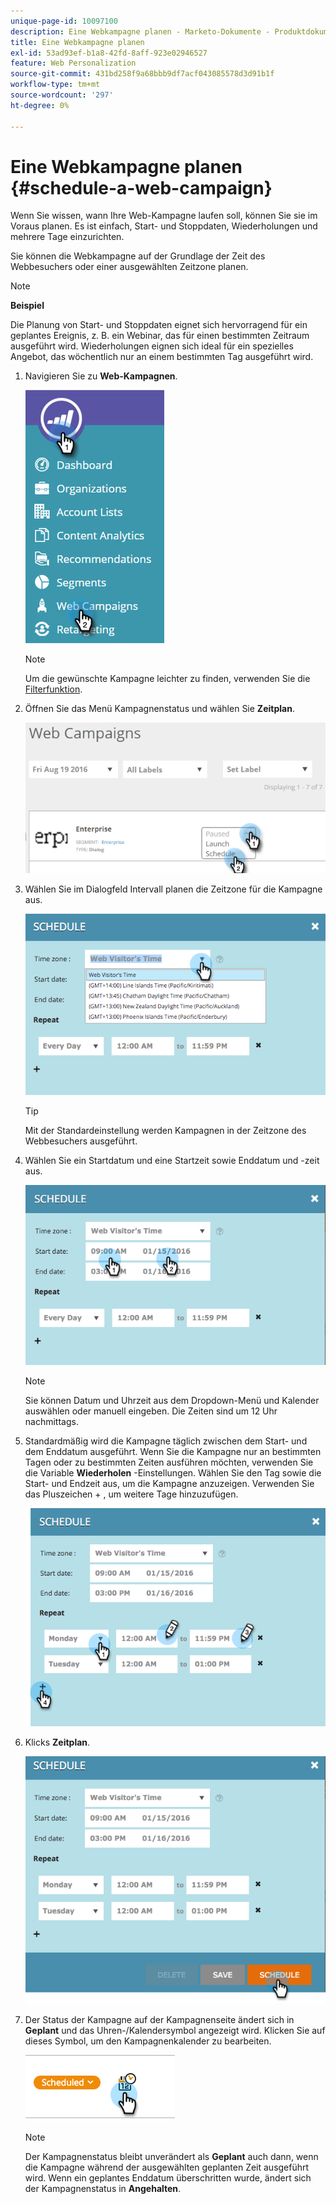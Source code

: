 ```yaml
---
unique-page-id: 10097100
description: Eine Webkampagne planen - Marketo-Dokumente - Produktdokumentation
title: Eine Webkampagne planen
exl-id: 53ad93ef-b1a8-42fd-8aff-923e02946527
feature: Web Personalization
source-git-commit: 431bd258f9a68bbb9df7acf043085578d3d91b1f
workflow-type: tm+mt
source-wordcount: '297'
ht-degree: 0%

---
```


# Eine Webkampagne planen {#schedule-a-web-campaign}

Wenn Sie wissen, wann Ihre Web-Kampagne laufen soll, können Sie sie im Voraus planen. Es ist einfach, Start- und Stoppdaten, Wiederholungen und mehrere Tage einzurichten.

Sie können die Webkampagne auf der Grundlage der Zeit des Webbesuchers oder einer ausgewählten Zeitzone planen.

>[!NOTE]
>
>**Beispiel**
>
>Die Planung von Start- und Stoppdaten eignet sich hervorragend für ein geplantes Ereignis, z. B. ein Webinar, das für einen bestimmten Zeitraum ausgeführt wird. Wiederholungen eignen sich ideal für ein spezielles Angebot, das wöchentlich nur an einem bestimmten Tag ausgeführt wird.

1. Navigieren Sie zu **Web-Kampagnen**.

   ![](assets/image2016-8-18-16-3a38-3a47.png)

   >[!NOTE]
   >
   >Um die gewünschte Kampagne leichter zu finden, verwenden Sie die [Filterfunktion](/help/marketo/product-docs/web-personalization/working-with-web-campaigns/filter-web-campaigns.md).

1. Öffnen Sie das Menü Kampagnenstatus und wählen Sie **Zeitplan**.

   ![](assets/image2016-8-18-16-3a41-3a45.png)

1. Wählen Sie im Dialogfeld Intervall planen die Zeitzone für die Kampagne aus.

   ![](assets/image2016-1-14-8-3a14-3a20.png)

   >[!TIP]
   >
   >Mit der Standardeinstellung werden Kampagnen in der Zeitzone des Webbesuchers ausgeführt.

1. Wählen Sie ein Startdatum und eine Startzeit sowie Enddatum und -zeit aus.

   ![](assets/image2016-1-14-8-3a16-3a12.png)

   >[!NOTE]
   >
   >Sie können Datum und Uhrzeit aus dem Dropdown-Menü und Kalender auswählen oder manuell eingeben. Die Zeiten sind um 12 Uhr nachmittags.

1. Standardmäßig wird die Kampagne täglich zwischen dem Start- und dem Enddatum ausgeführt. Wenn Sie die Kampagne nur an bestimmten Tagen oder zu bestimmten Zeiten ausführen möchten, verwenden Sie die Variable **Wiederholen** -Einstellungen. Wählen Sie den Tag sowie die Start- und Endzeit aus, um die Kampagne anzuzeigen. Verwenden Sie das Pluszeichen + , um weitere Tage hinzuzufügen.

   ![](assets/image2016-1-14-8-3a19-3a37.png)

1. Klicks **Zeitplan**.

   ![](assets/image2016-1-14-8-3a27-3a55.png)

1. Der Status der Kampagne auf der Kampagnenseite ändert sich in **Geplant** und das Uhren-/Kalendersymbol angezeigt wird. Klicken Sie auf dieses Symbol, um den Kampagnenkalender zu bearbeiten.

   ![](assets/image2016-1-14-8-3a27-3a32.png)

   >[!NOTE]
   >
   >Der Kampagnenstatus bleibt unverändert als **Geplant** auch dann, wenn die Kampagne während der ausgewählten geplanten Zeit ausgeführt wird. Wenn ein geplantes Enddatum überschritten wurde, ändert sich der Kampagnenstatus in **Angehalten**.
